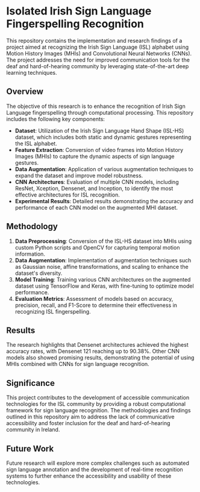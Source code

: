 # Isolated Irish Sign Language Fingerspelling Recognition

This repository contains the implementation and research findings of a project aimed at recognizing the Irish Sign Language (ISL) alphabet using Motion History Images (MHIs) and Convolutional Neural Networks (CNNs). The project addresses the need for improved communication tools for the deaf and hard-of-hearing community by leveraging state-of-the-art deep learning techniques.

## Overview

The objective of this research is to enhance the recognition of Irish Sign Language fingerspelling through computational processing. This repository includes the following key components:

- **Dataset**: Utilization of the Irish Sign Language Hand Shape (ISL-HS) dataset, which includes both static and dynamic gestures representing the ISL alphabet.
- **Feature Extraction**: Conversion of video frames into Motion History Images (MHIs) to capture the dynamic aspects of sign language gestures.
- **Data Augmentation**: Application of various augmentation techniques to expand the dataset and improve model robustness.
- **CNN Architectures**: Evaluation of multiple CNN models, including ResNet, Xception, Densenet, and Inception, to identify the most effective architectures for ISL recognition.
- **Experimental Results**: Detailed results demonstrating the accuracy and performance of each CNN model on the augmented MHI dataset.

## Methodology

1. **Data Preprocessing**: Conversion of the ISL-HS dataset into MHIs using custom Python scripts and OpenCV for capturing temporal motion information.
2. **Data Augmentation**: Implementation of augmentation techniques such as Gaussian noise, affine transformations, and scaling to enhance the dataset's diversity.
3. **Model Training**: Training various CNN architectures on the augmented dataset using TensorFlow and Keras, with fine-tuning to optimize model performance.
4. **Evaluation Metrics**: Assessment of models based on accuracy, precision, recall, and F1-Score to determine their effectiveness in recognizing ISL fingerspelling.

## Results

The research highlights that Densenet architectures achieved the highest accuracy rates, with Densenet 121 reaching up to 90.38%. Other CNN models also showed promising results, demonstrating the potential of using MHIs combined with CNNs for sign language recognition.

## Significance

This project contributes to the development of accessible communication technologies for the ISL community by providing a robust computational framework for sign language recognition. The methodologies and findings outlined in this repository aim to address the lack of communicative accessibility and foster inclusion for the deaf and hard-of-hearing community in Ireland.

## Future Work

Future research will explore more complex challenges such as automated sign language annotation and the development of real-time recognition systems to further enhance the accessibility and usability of these technologies.
